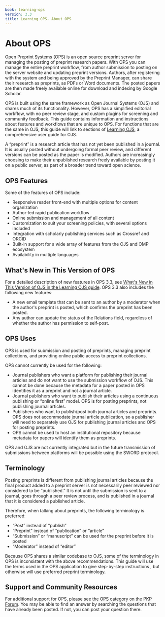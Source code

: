 ```yaml
---
book: learning-ops
version: 3.3
title: Learning OPS- About OPS
---
```


# About OPS

Open Preprint Systems (OPS) is an open source preprint server for managing the posting of preprint research papers. With OPS you can manage the entire preprint workflow, from author submission to posting on the server website and updating preprint versions. Authors, after registering with the system and being approved by the Preprint Manager, can share their research as preprints, as PDFs or Word documents. The posted papers are then made freely available online for download and indexing by Google Scholar.

OPS is built using the same framework as Open Journal Systems (OJS) and shares much of its functionality. However, OPS has a simplified editorial workflow, with no peer review stage, and custom plugins for screening and community feedback. This guide contains information and instructions about features and workflows that are unique to OPS. For functions that are the same in OJS, this guide will link to sections of [Learning OJS](/learning-ojs/en/), a comprehensive user guide for OJS.

A “preprint” is a research article that has not yet been published in a journal. It is usually posted without undergoing formal peer review, and different versions can be posted as the paper is modified. Authors are increasingly choosing to make their unpublished research freely available by posting it on a public server, as part of a broader trend toward open science.

## OPS Features

Some of the features of OPS include:

* Responsive reader front-end with multiple options for content organization
* Author-led rapid publication workflow
* Online submission and management of all content
* Customization to suit your screening policies, with several options included
* Integration with scholarly publishing services such as Crossref and ORCID
* Built-in support for a wide array of features from the OJS and OMP ecosystem
* Availability in multiple languages

## What's New in This Version of OPS

For a detailed description of new features in OPS 3.3, see [What's New in This Version of OJS in the Learning OJS guide](https://docs.pkp.sfu.ca/learning-ojs/en/introduction#whats-new-in-this-version-of-ojs). OPS 3.3 also includes the following new features:

* A new email template that can be sent to an author by a moderator when the author's preprint is posted, which confirms the preprint has been posted.
* Any author can update the status of the Relations field, regardless of whether the author has permission to self-post.

## OPS Uses

OPS is used for submission and posting of preprints, managing preprint collections, and providing online public access to preprint collections.

OPS cannot currently be used for the following:

* Journal publishers who want a platform for publishing their journal articles and do not want to use the submission workflow of OJS. This cannot be done because the metadata for a paper posted in OPS identifies it as a preprint and not a journal article.
* Journal publishers who want to publish their articles using a continuous publishing or “online first” model. OPS is for posting preprints, not publishing journal articles.
* Publishers who want to publish/post both journal articles and preprints. OPS does not accommodate journal article publication, so a publisher will need to separately use OJS for publishing journal articles and OPS for posting preprints.
* OPS cannot be used to host an institutional repository because metadata for papers will identify them as preprints.

OPS and OJS are not currently integrated but in the future transmission of submissions between platforms will be possible using the SWORD protocol.

## Terminology

Posting preprints is different from publishing journal articles because the final product added to a preprint server is not necessarily peer reviewed nor considered to be “published.” It is not until the submission is sent to a journal, goes through a peer review process, and is published in a journal that it is considered a published article.

Therefore, when talking about preprints, the following terminology is preferred:

* “Post” instead of “publish”
* “Preprint” instead of “publication” or “article”
* “Submission” or “manuscript” can be used for the preprint before it is posted
* “Moderator” instead of “editor”

Because OPS shares a similar codebase to OJS, some of the terminology in OPS is inconsistent with the above recommendations. This guide will use the terms used in the OPS application to give step-by-step instructions , but otherwise will use preferred preprint terminology.

## Support and Community Resources

For additional support for OPS, please see [the OPS category on the PKP Forum](https://forum.pkp.sfu.ca/c/questions/ops-topics/16). You may be able to find an answer by searching the questions that have already been posted. If not, you can post your question there.
